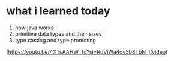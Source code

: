 # what i learned today
1. how java works
2. primitive data types and their sizes
3. type casting and type promoting

[https://youtu.be/4XTsAAHW_Tc?si=RuViWa4dv5b8TbN_](video)
